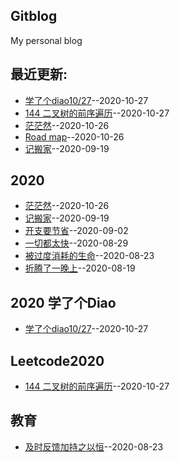 ## Gitblog
My personal blog

## 最近更新:  
- [学了个diao10/27](https://github.com/mentaLwz/gitblogOfMental/issues/10)--2020-10-27
- [144  二叉树的前序遍历](https://github.com/mentaLwz/gitblogOfMental/issues/9)--2020-10-27
- [茫茫然](https://github.com/mentaLwz/gitblogOfMental/issues/8)--2020-10-26
- [Road map](https://github.com/mentaLwz/gitblogOfMental/issues/7)--2020-10-26
- [记搬家](https://github.com/mentaLwz/gitblogOfMental/issues/6)--2020-09-19
## 2020
- [茫茫然](https://github.com/mentaLwz/gitblogOfMental/issues/8)--2020-10-26
- [记搬家](https://github.com/mentaLwz/gitblogOfMental/issues/6)--2020-09-19
- [开支要节省](https://github.com/mentaLwz/gitblogOfMental/issues/5)--2020-09-02
- [一切都太快](https://github.com/mentaLwz/gitblogOfMental/issues/4)--2020-08-29
- [被过度消耗的生命](https://github.com/mentaLwz/gitblogOfMental/issues/3)--2020-08-23
- [折腾了一晚上](https://github.com/mentaLwz/gitblogOfMental/issues/1)--2020-08-19
## 2020 学了个Diao
- [学了个diao10/27](https://github.com/mentaLwz/gitblogOfMental/issues/10)--2020-10-27
## Leetcode2020
- [144  二叉树的前序遍历](https://github.com/mentaLwz/gitblogOfMental/issues/9)--2020-10-27
## 教育
- [及时反馈加持之以恒](https://github.com/mentaLwz/gitblogOfMental/issues/2)--2020-08-23
